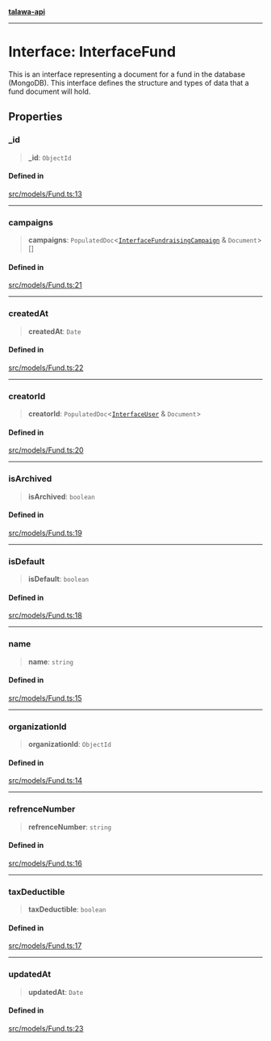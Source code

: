 [**talawa-api**](../../../README.md)

***

# Interface: InterfaceFund

This is an interface representing a document for a fund in the database (MongoDB).
This interface defines the structure and types of data that a fund document will hold.

## Properties

### \_id

> **\_id**: `ObjectId`

#### Defined in

[src/models/Fund.ts:13](https://github.com/Suyash878/talawa-api/blob/b5a9d8b4a1ea678a3d6f5b710b3721f91a3052fc/src/models/Fund.ts#L13)

***

### campaigns

> **campaigns**: `PopulatedDoc`\<[`InterfaceFundraisingCampaign`](../../FundraisingCampaign/interfaces/InterfaceFundraisingCampaign.md) & `Document`\>[]

#### Defined in

[src/models/Fund.ts:21](https://github.com/Suyash878/talawa-api/blob/b5a9d8b4a1ea678a3d6f5b710b3721f91a3052fc/src/models/Fund.ts#L21)

***

### createdAt

> **createdAt**: `Date`

#### Defined in

[src/models/Fund.ts:22](https://github.com/Suyash878/talawa-api/blob/b5a9d8b4a1ea678a3d6f5b710b3721f91a3052fc/src/models/Fund.ts#L22)

***

### creatorId

> **creatorId**: `PopulatedDoc`\<[`InterfaceUser`](../../User/interfaces/InterfaceUser.md) & `Document`\>

#### Defined in

[src/models/Fund.ts:20](https://github.com/Suyash878/talawa-api/blob/b5a9d8b4a1ea678a3d6f5b710b3721f91a3052fc/src/models/Fund.ts#L20)

***

### isArchived

> **isArchived**: `boolean`

#### Defined in

[src/models/Fund.ts:19](https://github.com/Suyash878/talawa-api/blob/b5a9d8b4a1ea678a3d6f5b710b3721f91a3052fc/src/models/Fund.ts#L19)

***

### isDefault

> **isDefault**: `boolean`

#### Defined in

[src/models/Fund.ts:18](https://github.com/Suyash878/talawa-api/blob/b5a9d8b4a1ea678a3d6f5b710b3721f91a3052fc/src/models/Fund.ts#L18)

***

### name

> **name**: `string`

#### Defined in

[src/models/Fund.ts:15](https://github.com/Suyash878/talawa-api/blob/b5a9d8b4a1ea678a3d6f5b710b3721f91a3052fc/src/models/Fund.ts#L15)

***

### organizationId

> **organizationId**: `ObjectId`

#### Defined in

[src/models/Fund.ts:14](https://github.com/Suyash878/talawa-api/blob/b5a9d8b4a1ea678a3d6f5b710b3721f91a3052fc/src/models/Fund.ts#L14)

***

### refrenceNumber

> **refrenceNumber**: `string`

#### Defined in

[src/models/Fund.ts:16](https://github.com/Suyash878/talawa-api/blob/b5a9d8b4a1ea678a3d6f5b710b3721f91a3052fc/src/models/Fund.ts#L16)

***

### taxDeductible

> **taxDeductible**: `boolean`

#### Defined in

[src/models/Fund.ts:17](https://github.com/Suyash878/talawa-api/blob/b5a9d8b4a1ea678a3d6f5b710b3721f91a3052fc/src/models/Fund.ts#L17)

***

### updatedAt

> **updatedAt**: `Date`

#### Defined in

[src/models/Fund.ts:23](https://github.com/Suyash878/talawa-api/blob/b5a9d8b4a1ea678a3d6f5b710b3721f91a3052fc/src/models/Fund.ts#L23)
